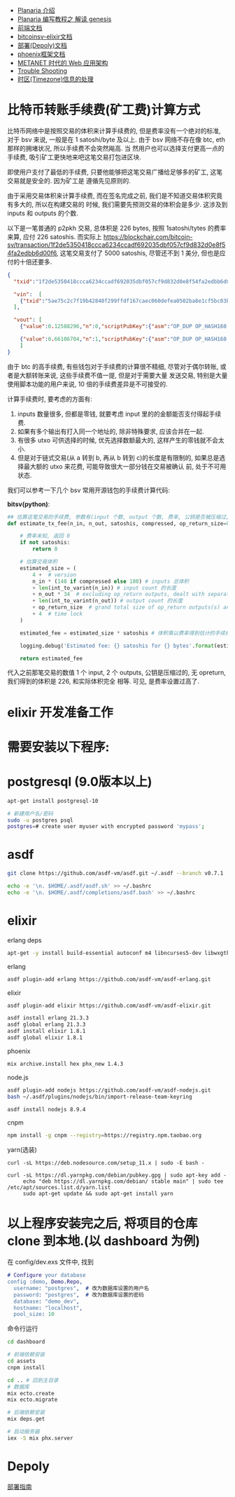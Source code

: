 - [Planaria 介绍](./planaria.md)
- [Planaria 编写教程之 解读 genesis](./genesis.md)
- [前端文档](./coreui.md)
- [bitcoinsv-elixir文档](./bitcoinsv-elixir.md)
- [部署(Depoly)文档](./depoly.md)
- [phoenix框架文档](./phoenix.md)
- [METANET 时代的 Web 应用架构](./metanet.md)
- [Trouble Shooting](./trouble.md)
- [时区(Timezone)信息的处理](./timezone.md)

# 比特币转账手续费(矿工费)计算方式

比特币网络中是按照交易的体积来计算手续费的, 但是费率没有一个绝对的标准, 对于 bsv 来说, 一般是在
1 satoshi/byte 及以上. 由于 bsv 网络不存在像 btc, eth 那样的拥堵状况, 所以手续费不会突然飚高. 当
然用户也可以选择支付更高一点的手续费, 吸引矿工更快地来吧这笔交易打包进区块.

即使用户支付了最低的手续费, 只要他能够把这笔交易广播给足够多的矿工, 这笔交易就是安全的. 因为矿工是
遵循先见原则的.

由于采用交易体积来计算手续费, 而在签名完成之前, 我们是不知道交易体积究竟有多大的, 所以在构建交易的
时候, 我们需要先预测交易的体积会是多少. 这涉及到 inputs 和 outputs 的个数.

以下是一笔普通的 p2pkh 交易, 总体积是 226 bytes, 按照 1satoshi/tytes 的费率来算, 应付 226 satoshis.
而实际上 https://blockchair.com/bitcoin-sv/transaction/1f2de5350418ccca6234ccadf692035dbf057cf9d832d0e8f54fa2edbb6d00f6,
这笔交易支付了 5000 satoshis, 尽管还不到 1 美分, 但也是应付的十倍还要多.

```json
{
  "txid":"1f2de5350418ccca6234ccadf692035dbf057cf9d832d0e8f54fa2edbb6d00f6","hash":"1f2de5350418ccca6234ccadf692035dbf057cf9d832d0e8f54fa2edbb6d00f6","size":226,"version":1,"locktime":0,

  "vin":  [
    {"txid":"5ae75c2c7f19b42840f299ffdf167caec060defea0502ba8e1cf5bc03bbe8244","vout":0,"scriptSig":{"asm":"3045022100fcde460d1a3500f492bf1f17a248cdabf0713bc7ecb0d68b9f43b2ceb49a3d50022072d4bdb3d56d5863f18256d2af97a67db801cc087d47022ede8f48f595676981[ALL|FORKID] 02c214179fda82335a83b982383b093344c08d502ee472b349886be869e5080052","hex":"483045022100fcde460d1a3500f492bf1f17a248cdabf0713bc7ecb0d68b9f43b2ceb49a3d50022072d4bdb3d56d5863f18256d2af97a67db801cc087d47022ede8f48f595676981412102c214179fda82335a83b982383b093344c08d502ee472b349886be869e5080052"},"sequence":4294967295}
  ],

  "vout": [
    {"value":0.12588296,"n":0,"scriptPubKey":{"asm":"OP_DUP OP_HASH160 926f915bd7285586ae795ba40461d3d4ae537608 OP_EQUALVERIFY OP_CHECKSIG","hex":"76a914926f915bd7285586ae795ba40461d3d4ae53760888ac","reqSigs":1,"type":"pubkeyhash","addresses":["bitcoincash:qzfxly2m6u59tp4w09d6gprp6022u5mkpqkwa7997y"]}},

    {"value":0.66106704,"n":1,"scriptPubKey":{"asm":"OP_DUP OP_HASH160 45395b25d6339bbb8f3da68e278f21d54ba935bd OP_EQUALVERIFY OP_CHECKSIG","hex":"76a91445395b25d6339bbb8f3da68e278f21d54ba935bd88ac","reqSigs":1,"type":"pubkeyhash","addresses":["bitcoincash:qpznjke96ceehwu08kngufu0y825h2f4h5hzq38r4r"]}}
    ]
}
```

由于 btc 的高手续费, 有些钱包对于手续费的计算很不精细, 尽管对于偶尔转账, 或者是大额转账来说, 这些手续费不值一提, 但是对于需要大量
发送交易, 特别是大量使用脚本功能的用户来说, 10 倍的手续费差异是不可接受的.

计算手续费时, 要考虑的方面有:

1. inputs 数量很多, 但都是零钱, 就要考虑 input 里的的金额能否支付得起手续费.
2. 如果有多个输出有打入同一个地址的, 除非特殊要求, 应该合并在一起.
3. 有很多 utxo 可供选择的时候, 优先选择数额最大的, 这样产生的零钱就不会太小.
4. 但是对于链式交易(从 a 转到 b, 再从 b 转到 c)的长度是有限制的, 如果总是选择最大额的 utxo 来花费, 可能导致很大一部分钱在交易被确认
前, 处于不可用状态.

我们可以参考一下几个 bsv 常用开源钱包的手续费计算代码:

**bitsv(python)**:

```py
## 估算这笔交易的手续费, 参数有(input 个数, output 个数, 费率, 公钥是否被压缩过, opreturn 的大小)
def estimate_tx_fee(n_in, n_out, satoshis, compressed, op_return_size=0):

    # 费率未知, 返回 0
    if not satoshis:
        return 0

    # 估算交易体积
    estimated_size = (
        4 +  # version
        n_in * (148 if compressed else 180) # inputs 总体积
        + len(int_to_varint(n_in)) # input count 的长度
        + n_out * 34  # excluding op_return outputs, dealt with separately
        + len(int_to_varint(n_out)) # output count 的长度
        + op_return_size  # grand total size of op_return outputs(s) and related field(s)
        + 4  # time lock
    )

    estimated_fee = estimated_size * satoshis # 体积乘以费率得到估计的手续费

    logging.debug('Estimated fee: {} satoshis for {} bytes'.format(estimated_fee, estimated_size))

    return estimated_fee
```

代入之前那笔交易的数值 1 个 input, 2 个 outputs, 公钥是压缩过的, 无 opreturn, 我们得到的体积是 226, 和实际体积完全
相等. 可见, 是费率设置过高了.

# elixir 开发准备工作

# 需要安装以下程序:

# postgresql (9.0版本以上)

```bash
apt-get install postgresql-10

# 新建用户名/密码
sudo -u postgres psql
postgres=# create user myuser with encrypted password 'mypass';
```

# asdf
```bash
git clone https://github.com/asdf-vm/asdf.git ~/.asdf --branch v0.7.1

echo -e '\n. $HOME/.asdf/asdf.sh' >> ~/.bashrc
echo -e '\n. $HOME/.asdf/completions/asdf.bash' >> ~/.bashrc
```

# elixir

erlang deps
```bash
apt-get -y install build-essential autoconf m4 libncurses5-dev libwxgtk3.0-dev libgl1-mesa-dev libglu1-mesa-dev libpng-dev libssh-dev unixodbc-dev xsltproc fop dirmngr gpg
```

erlang

```bash
asdf plugin-add erlang https://github.com/asdf-vm/asdf-erlang.git
```

elixir

```bash
asdf plugin-add elixir https://github.com/asdf-vm/asdf-elixir.git
```

```bash
asdf install erlang 21.3.3
asdf global erlang 21.3.3
asdf install elixir 1.8.1
asdf global elixir 1.8.1
```

phoenix

```bash
mix archive.install hex phx_new 1.4.3
```

node.js

```bash
asdf plugin-add nodejs https://github.com/asdf-vm/asdf-nodejs.git
bash ~/.asdf/plugins/nodejs/bin/import-release-team-keyring

asdf install nodejs 8.9.4
```

cnpm

```bash
npm install -g cnpm --registry=https://registry.npm.taobao.org
```

yarn(选装)

```
curl -sL https://deb.nodesource.com/setup_11.x | sudo -E bash -

curl -sL https://dl.yarnpkg.com/debian/pubkey.gpg | sudo apt-key add -
     echo "deb https://dl.yarnpkg.com/debian/ stable main" | sudo tee /etc/apt/sources.list.d/yarn.list
     sudo apt-get update && sudo apt-get install yarn
```


# 以上程序安装完之后, 将项目的仓库 clone 到本地.(以 dashboard 为例)

在 config/dev.exs 文件中, 找到

```erlang
# Configure your database
config :demo, Demo.Repo,
  username: "postgres",  # 改为数据库设置的用户名
  password: "postgres",  # 改为数据库设置的密码
  database: "demo_dev",
  hostname: "localhost",
  pool_size: 10
```

命令行运行
```bash
cd dashboard

# 前端依赖安装
cd assets
cnpm install

cd .. # 回到主目录
# 数据库
mix ecto.create
mix ecto.migrate

# 后端依赖安装
mix deps.get

# 启动服务器
iex -S mix phx.server
```

# Depoly

[部署指南](./depoly.md)